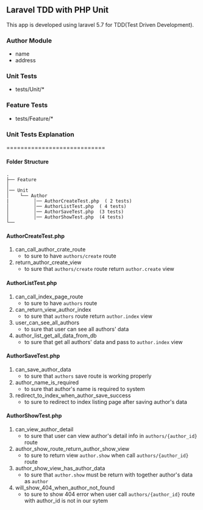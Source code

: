 ## Laravel TDD with PHP Unit ##
This app is developed using laravel 5.7 for TDD(Test Driven Development).


### Author Module
- name 
- address 

### Unit Tests
- tests/Unit/*

### Feature Tests
- tests/Feature/*


### Unit Tests Explanation
============================
#### Folder Structure
    .
    ├── Feature
    │   
    │── Unit
    │    └── Author
    |         │── AuthorCreateTest.php  ( 2 tests)
    │         │── AuthorListTest.php  ( 4 tests)
    │         │── AuthorSaveTest.php  (3 tests)
    │         │── AuthorShowTest.php  (4 tests)
    └──

#### AuthorCreateTest.php
1. can_call_author_crate_route
   - to sure to have `authors/create` route
2. return_author_create_view
   - to sure that `authors/create` route return `author.create` view


#### AuthorListTest.php
1. can_call_index_page_route
    - to sure to have `authors` route
2. can_return_view_author_index
    - to sure that `authors` route return `author.index` view
3. user_can_see_all_authors
    - to sure that user can see all authors' data
4. author_list_get_all_data_from_db
    - to sure that get all authors' data and pass to `author.index` view

#### AuthorSaveTest.php
1. can_save_author_data
    - to sure that `authors` save route is working properly
2. author_name_is_required
    - to sure that author's name is required to system
3. redirect_to_index_when_author_save_success
    - to sure to redirect to index listing page after saving author's data

#### AuthorShowTest.php
1. can_view_author_detail
    - to sure that user can view author's detail info in `authors/{author_id}` route
2. author_show_route_return_author_show_view
    - to sure to return view `author.show` when call `authors/{author_id}` route
3. author_show_view_has_author_data
    - to sure that `author.show` must be return with together author's data as `author`
4. will_show_404_when_author_not_found
    - to sure to show 404 error when user call `authors/{author_id}` route with author_id is not in our sytem